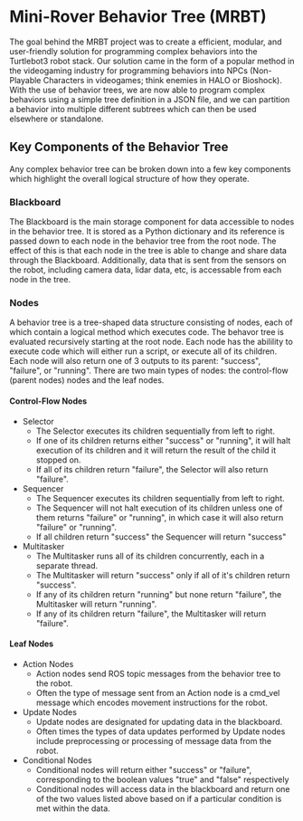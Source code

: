 # Mini-Rover Behavior Tree (MRBT)
The goal behind the MRBT project was to create a efficient, modular, and user-friendly solution for programming complex behaviors into the Turtlebot3 robot stack. Our
solution came in the form of a popular method in the videogaming industry for programming behaviors into NPCs (Non-Playable Characters in videogames; think enemies in HALO or Bioshock).
With the use of behavior trees, we are now able to program complex behaviors using a simple tree definition in a JSON file, and we can partition a behavior into multiple different
subtrees which can then be used elsewhere or standalone.

## Key Components of the Behavior Tree

Any complex behavior tree can be broken down into a few key components which highlight the overall logical structure of how they operate.

### Blackboard
The Blackboard is the main storage component for data accessible to nodes in the behavior tree. It is stored as a Python dictionary and its reference is passed down to each node
in the behavior tree from the root node. The effect of this is that each node in the tree is able to change and share data through the Blackboard. Additionally, data that is sent from the sensors on the robot, including camera data, lidar data, etc, is accessable from each node in the tree.

### Nodes
A behavior tree is a tree-shaped data structure consisting of nodes, each of which contain a logical method which executes code. The behavor tree is evaluated recursively starting 
at the root node. Each node has the abilility to execute code which will either run a script, or execute all of its children. Each node will also return one of 3 outputs to its 
parent: "success", "failure", or "running". There are two main types of nodes: the control-flow (parent nodes) nodes and the leaf nodes.

#### Control-Flow Nodes

- Selector
  - The Selector executes its children sequentially from left to right. 
  - If one of its children returns either "success" or "running", it will halt execution of its children and it will return the result of the child it stopped on.
  - If all of its children return "failure", the Selector will also return "failure".
- Sequencer
  - The Sequencer executes its children sequentially from left to right.
  - The Sequencer will not halt execution of its children unless one of them returns "failure" or "running", in which case it will also return "failure" or "running".
  - If all children return "success" the Sequencer will return "success"
- Multitasker
  - The Multitasker runs all of its children concurrently, each in a separate thread.
  - The Multitasker will return "success" only if all of it's children return "success".
  - If any of its children return "running" but none return "failure", the Multitasker will return "running".
  - If any of its children return "failure", the Multitasker will return "failure".

#### Leaf Nodes

- Action Nodes
  - Action nodes send ROS topic messages from the behavior tree to the robot.
  - Often the type of message sent from an Action node is a cmd_vel message which encodes movement instructions for the robot.
- Update Nodes
  - Update nodes are designated for updating data in the blackboard.
  - Often times the types of data updates performed by Update nodes include preprocessing or processing of message data from the robot.
- Conditional Nodes
  - Conditional nodes will return either "success" or "failure", corresponding to the boolean values "true" and "false" respectively
  - Conditional nodes will access data in the blackboard and return one of the two values listed above based on if a particular condition is met within the data.

